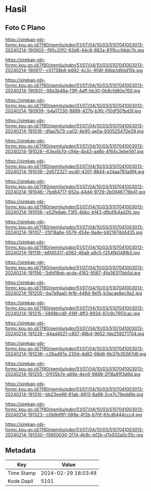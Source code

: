# Hasil

## Foto C Plano

https://sirekap-obj-formc.kpu.go.id/7f80/pemilu/pdpr/51/07/04/10/03/5107041003013-20240214-190903--f95c20f2-63d6-44c8-882a-81f6cc94dc7b.jpg

https://sirekap-obj-formc.kpu.go.id/7f80/pemilu/pdpr/51/07/04/10/03/5107041003013-20240214-190917--c51738b6-b692-4c3c-958f-66bb1d9dd15b.jpg

https://sirekap-obj-formc.kpu.go.id/7f80/pemilu/pdpr/51/07/04/10/03/5107041003013-20240214-190931--06a3b48a-f3ff-4aff-bb30-0b8cfd60e760.jpg

https://sirekap-obj-formc.kpu.go.id/7f80/pemilu/pdpr/51/07/04/10/03/5107041003013-20240214-190939--b4a17230-8889-427b-b3fc-f10df501bd3f.jpg

https://sirekap-obj-formc.kpu.go.id/7f80/pemilu/pdpr/51/07/04/10/03/5107041003013-20240214-191018--dfaa7b73-ca02-4e95-ae0a-930525470e39.jpg

https://sirekap-obj-formc.kpu.go.id/7f80/pemilu/pdpr/51/07/04/10/03/5107041003013-20240214-191026--63ea1b7d-c94e-4b43-aa6b-4f64c3ebe561.jpg

https://sirekap-obj-formc.kpu.go.id/7f80/pemilu/pdpr/51/07/04/10/03/5107041003013-20240214-191036--2d572327-ecd0-4201-8844-e24aa783a9f4.jpg

https://sirekap-obj-formc.kpu.go.id/7f80/pemilu/pdpr/51/07/04/10/03/5107041003013-20240214-191046--7bd64717-652a-44d4-9729-2b0946776b41.jpg

https://sirekap-obj-formc.kpu.go.id/7f80/pemilu/pdpr/51/07/04/10/03/5107041003013-20240214-191056--e52fe8ab-73f5-4bbc-bf43-dfbd1b4ad2fc.jpg

https://sirekap-obj-formc.kpu.go.id/7f80/pemilu/pdpr/51/07/04/10/03/5107041003013-20240214-191107--25f18a6e-5579-454e-9a4e-b921674d4435.jpg

https://sirekap-obj-formc.kpu.go.id/7f80/pemilu/pdpr/51/07/04/10/03/5107041003013-20240214-191116--b6f45317-d382-46a9-a9c5-f254fb048fb5.jpg

https://sirekap-obj-formc.kpu.go.id/7f80/pemilu/pdpr/51/07/04/10/03/5107041003013-20240214-191156--3dfd18eb-acda-4162-9587-4fa36317bb5d.jpg

https://sirekap-obj-formc.kpu.go.id/7f80/pemilu/pdpr/51/07/04/10/03/5107041003013-20240214-191205--ba7e9aa0-fe1b-448d-9e15-b3acae8ec9a2.jpg

https://sirekap-obj-formc.kpu.go.id/7f80/pemilu/pdpr/51/07/04/10/03/5107041003013-20240214-191215--5868bcd9-418f-4ff3-8924-87c9c7951cac.jpg

https://sirekap-obj-formc.kpu.go.id/7f80/pemilu/pdpr/51/07/04/10/03/5107041003013-20240214-191226--44ad4021-c857-48b4-9652-fde259271704.jpg

https://sirekap-obj-formc.kpu.go.id/7f80/pemilu/pdpr/51/07/04/10/03/5107041003013-20240214-191238--c26ad97a-230d-4d82-98d6-6b37b35087d6.jpg

https://sirekap-obj-formc.kpu.go.id/7f80/pemilu/pdpr/51/07/04/10/03/5107041003013-20240214-191255--01f35b7e-a69e-4ec6-9888-2f18a91f3d6d.jpg

https://sirekap-obj-formc.kpu.go.id/7f80/pemilu/pdpr/51/07/04/10/03/5107041003013-20240214-191310--bb23ee96-81ab-4813-8a98-2ce7c79edd9e.jpg

https://sirekap-obj-formc.kpu.go.id/7f80/pemilu/pdpr/51/07/04/10/03/5107041003013-20240214-191323--c0b9df81-089a-4f2b-b70f-61cd6444ccc4.jpg

https://sirekap-obj-formc.kpu.go.id/7f80/pemilu/pdpr/51/07/04/10/03/5107041003013-20240214-191330--f9950030-2f7d-4b9c-bf2b-d7e932a0c35c.jpg


## Metadata

| Key        | Value               |
| ---------- | ------------------- |
| Time Stamp | 2024-02-29 18:03:48 |
| Kode Dapil | 5101                |



